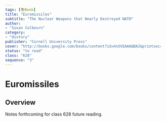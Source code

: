 ```yaml
---
tags: [📚Book]
title: "Euromissiles"
subtitle: "The Nuclear Weapons that Nearly Destroyed NATO"
author:
- "Susan Colbourn"
category:
- "History"
publisher: "Cornell University Press"
cover: "http://books.google.com/books/content?id=Xn5VEAAAQBAJ&printsec=frontcover&img=1&zoom=1&edge=curl&source=gbs_api"
status: "to read"
class: "628"
sequence: "3"
---
```


# Euromissiles

## Overview

Notes forthcoming for class 628 future reading.
